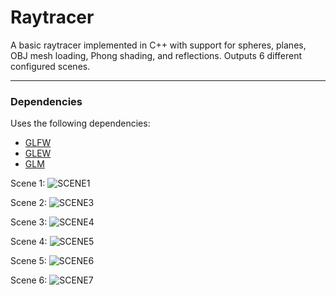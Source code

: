 # Raytracer

A basic raytracer implemented in C++ with support for spheres, planes, OBJ mesh loading, Phong shading, and reflections. Outputs 6 different configured scenes.

---

### Dependencies

Uses the following dependencies:

- [GLFW](https://www.glfw.org/)
- [GLEW](http://glew.sourceforge.net/)
- [GLM](https://github.com/g-truc/glm)

Scene 1:
![SCENE1](https://github.com/user-attachments/assets/e2fa0166-1abe-4a44-8699-e410277e8432)

Scene 2:
![SCENE3](https://github.com/user-attachments/assets/03dd874a-add4-4f6c-8865-bf3439ee0b0f)

Scene 3:
![SCENE4](https://github.com/user-attachments/assets/60c79668-4609-4a95-a3c9-90ea176efde2)

Scene 4:
![SCENE5](https://github.com/user-attachments/assets/1cc28cc8-34ba-485d-a77f-0cc1a5ce9d7f)

Scene 5:
![SCENE6](https://github.com/user-attachments/assets/5f409373-49f5-457b-af8e-dec31321a94f)

Scene 6:
![SCENE7](https://github.com/user-attachments/assets/781b3d21-0367-4bed-ab87-a4d3a06c208e)
